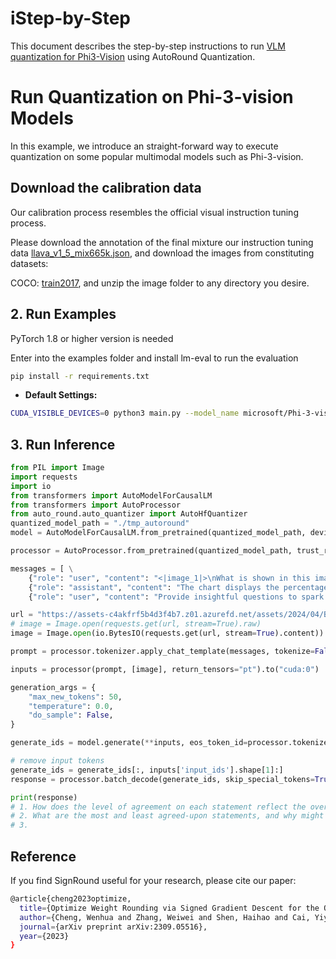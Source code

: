 iStep-by-Step
============
This document describes the step-by-step instructions to run [VLM quantization for Phi3-Vision](https://huggingface.co/microsoft/Phi-3-vision-128k-instruct) using AutoRound Quantization.

# Run Quantization on Phi-3-vision Models

In this example, we introduce an straight-forward way to execute quantization on some popular multimodal models such as Phi-3-vision. 

## Download the calibration data

Our calibration process resembles the official visual instruction tuning process.

Please download the annotation of the final mixture our instruction tuning data [llava_v1_5_mix665k.json](https://huggingface.co/datasets/liuhaotian/LLaVA-Instruct-150K/blob/main/llava_v1_5_mix665k.json), and download the images from constituting datasets:

COCO: [train2017](http://images.cocodataset.org/zips/train2017.zip), and unzip the image folder to any directory you desire.


## 2. Run Examples
PyTorch 1.8 or higher version is needed

Enter into the examples folder and install lm-eval to run the evaluation
```bash
pip install -r requirements.txt
```

- **Default Settings:**
```bash
CUDA_VISIBLE_DEVICES=0 python3 main.py --model_name microsoft/Phi-3-vision-128k-instruct  --bits 4 --group_size 128  --quantize
```


## 3. Run Inference

```python
from PIL import Image
import requests
import io
from transformers import AutoModelForCausalLM
from transformers import AutoProcessor
from auto_round.auto_quantizer import AutoHfQuantizer
quantized_model_path = "./tmp_autoround"
model = AutoModelForCausalLM.from_pretrained(quantized_model_path, device_map="auto", trust_remote_code=True, torch_dtype="auto", _attn_implementation='flash_attention_2') # use _attn_implementation='eager' to disable flash attention

processor = AutoProcessor.from_pretrained(quantized_model_path, trust_remote_code=True)

messages = [ \
    {"role": "user", "content": "<|image_1|>\nWhat is shown in this image?"}, \
    {"role": "assistant", "content": "The chart displays the percentage of respondents who agree with various statements about their preparedness for meetings. It shows five categories: 'Having clear and pre-defined goals for meetings', 'Knowing where to find the information I need for a meeting', 'Understanding my exact role and responsibilities when I'm invited', 'Having tools to manage admin tasks like note-taking or summarization', and 'Having more focus time to sufficiently prepare for meetings'. Each category has an associated bar indicating the level of agreement, measured on a scale from 0% to 100%."}, \
    {"role": "user", "content": "Provide insightful questions to spark discussion."}]

url = "https://assets-c4akfrf5b4d3f4b7.z01.azurefd.net/assets/2024/04/BMDataViz_661fb89f3845e.png" 
# image = Image.open(requests.get(url, stream=True).raw)
image = Image.open(io.BytesIO(requests.get(url, stream=True).content))

prompt = processor.tokenizer.apply_chat_template(messages, tokenize=False, add_generation_prompt=True)

inputs = processor(prompt, [image], return_tensors="pt").to("cuda:0")

generation_args = {
    "max_new_tokens": 50,
    "temperature": 0.0,
    "do_sample": False,
}

generate_ids = model.generate(**inputs, eos_token_id=processor.tokenizer.eos_token_id, **generation_args) 

# remove input tokens 
generate_ids = generate_ids[:, inputs['input_ids'].shape[1]:]
response = processor.batch_decode(generate_ids, skip_special_tokens=True, clean_up_tokenization_spaces=False)[0] 

print(response)
# 1. How does the level of agreement on each statement reflect the overall preparedness of respondents for meetings?
# 2. What are the most and least agreed-upon statements, and why might that be the case?
# 3.
```
<!-- 

## 4. Results
Using [COCO 2017](https://cocodataset.org/) and [LLaVA-Instruct-150K](https://huggingface.co/datasets/liuhaotian/LLaVA-Instruct-150K) datasets for quantization calibration, and lm_eval dataset for evaluation. please follow the [recipe](./run_autoround.sh) and [evaluate script](./run_eval.sh). The results for Phi-3-vision-128k-instruct are as follows:
| Metric         | bf16   | INT4   |
|----------------|--------|--------|
| avg            | 0.6014 | 0.5940 |
| mmlu           | 0.6369 | 0.6310 |
| lambada_openai | 0.6487 | 0.6406 |
| hellaswag      | 0.5585 | 0.5483 |
| winogrande     | 0.7395 | 0.7451 |
| piqa           | 0.7954 | 0.7889 |
| truthfulqa_mc1 | 0.3084 | 0.2987 |
| openbookqa     | 0.3580 | 0.3600 |
| boolq          | 0.8532 | 0.8557 |
| arc_easy       | 0.8371 | 0.8346 |
| arc_challenge  | 0.5572 | 0.5469 |
| cmmlu          | 0.4074 | 0.3950 |
| ceval          | 0.4027 | 0.4012 |
| gsm8k          | 0.7157 | 0.6755 | -->

<!-- ## 4. Known Issues
* The Flashattention2 component that Phi3-Vision relies on is **not supported on cpu devices**. -->

## Reference
If you find SignRound useful for your research, please cite our paper:
```bash
@article{cheng2023optimize,
  title={Optimize Weight Rounding via Signed Gradient Descent for the Quantization of LLMs},
  author={Cheng, Wenhua and Zhang, Weiwei and Shen, Haihao and Cai, Yiyang and He, Xin and Lv, Kaokao},
  journal={arXiv preprint arXiv:2309.05516},
  year={2023}
}
```

